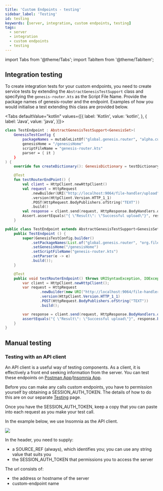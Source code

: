 ```yaml
---
title: 'Custom Endpoints - testing'
sidebar_label: 'Testing'
id: testing
keywords: [server, integration, custom endpoints, testing]
tags:
  - server
  - integration
  - custom endpoints
  - testing
---
```


import Tabs from '@theme/Tabs';
import TabItem from '@theme/TabItem';


## Integration testing

To create integration tests for your custom endpoints, you need to create service tests by extending the `AbstractGenesisTestSupport` class and specifying the `genesis-router.kts` as the Script File Name. Provide the package names of genesis-router and the endpoint. Examples of how you would initialise a test extending this class are provided below.

<Tabs defaultValue="kotlin" values={[{ label: 'Kotlin', value: 'kotlin', }, { label: 'Java', value: 'java', }]}>
<TabItem value="kotlin">

```kotlin
class TestEndpoint : AbstractGenesisTestSupport<GenesisSet>(
    GenesisTestConfig {
        packageNames = mutableListOf("global.genesis.router", "alpha.custom.endpoint")
        genesisHome = "/genesisHome"
        scriptFileName = "genesis-router.kts"
        parser = { it }
    }
) {
    override fun createDictionary(): GenesisDictionary = testDictionary()}

    @Test
    fun testRouterEndPoint() {
        val client = HttpClient.newHttpClient()
        val request = HttpRequest
            .newBuilder(URI("http://localhost:9064/file-handler/upload")) //the second package name should refer to the package of your custom endpoints
            .version(HttpClient.Version.HTTP_1_1)
            .POST(HttpRequest.BodyPublishers.ofString("TEXT"))
            .build()
        val response = client.send(request, HttpResponse.BodyHandlers.ofString())
        Assert.assertEquals("{ \"Result\": \"Successful upload\"}", response.body())
    }
```

</TabItem>
<TabItem value="java">

```java
public class TestEndpoint extends AbstractGenesisTestSupport<GenesisSet> {
    public TestEndpoint () {
        super(GenesisTestConfig.builder()
            .setPackageNames(List.of("global.genesis.router", "org.file.processor")) //the second package name should refer to the package of your custom endpoints
            .setGenesisHome("/genesisHome")
            .setScriptFileName("genesis-router.kts")
            .setParser(e -> e)
            .build());
    }

    @Test
    public void testRouterEndpoint() throws URISyntaxException, IOException, InterruptedException {
        var client = HttpClient.newHttpClient();
        var request = HttpRequest
                .newBuilder(new URI("http://localhost:9064/file-handler/upload")) //This localhost, using the webPort specified in genesis-router.kts, and then the registered endpoint name
                .version(HttpClient.Version.HTTP_1_1)
                .POST(HttpRequest.BodyPublishers.ofString("TEXT"))
                .build();

        var response = client.send(request, HttpResponse.BodyHandlers.ofString());
        assertEquals("{ \"Result\": \"Successful upload\"}", response.body());
    }
}
```

</TabItem>
</Tabs>

## Manual testing

### Testing with an API client

An API client is a useful way of testing components. As a client, it is effectively a front end seeking information from the server.
You can test these endpoints on [Postman App](https://www.postman.com/downloads/)/[Insomnia App](https://insomnia.rest/download).

Before you can make any calls custom endpoints, you have to permission yourself by obtaining a SESSION_AUTH_TOKEN. The details of how to do this are on our separate [Testing](../../../../operations/testing/component-testing/#using-an-api-client) page.

Once you have the SESSION_AUTH_TOKEN, keep a copy that you can paste into each request as you make your test call.

In the example below, we use Insomnia as the API client.

![](/img/custom-endpoint-test.png)

In the header, you need to supply:

- a SOURCE_REF (always), which identifies you; you can use any string value that suits you
- the SESSION_AUTH_TOKEN that permissions you to access the server

The url consists of: 
- the address or hostname of the server
- custom-endpoint name
